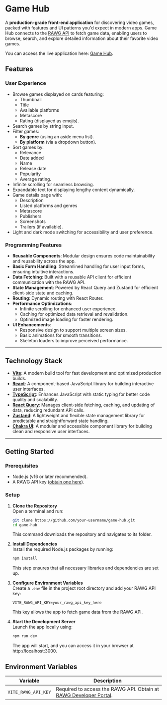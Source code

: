 # Game Hub

A **production-grade front-end application** for discovering video games, packed with features and UI patterns you'd expect in modern apps. Game Hub connects to the [RAWG API](https://api.rawg.io/docs/) to fetch game data, enabling users to browse, search, and explore detailed information about their favorite video games.

You can access the live application here: [Game Hub](https://game-hub.bartart.dev).

## Features

### User Experience

-   Browse games displayed on cards featuring:
    -   Thumbnail
    -   Title
    -   Available platforms
    -   Metascore
    -   Rating (displayed as emojis).
-   Search games by string input.
-   Filter games:
    -   **By genre** (using an aside menu list).
    -   **By platform** (via a dropdown button).
-   Sort games by:
    -   Relevance
    -   Date added
    -   Name
    -   Release date
    -   Popularity
    -   Average rating.
-   Infinite scrolling for seamless browsing.
-   Expandable text for displaying lengthy content dynamically.
-   Game details page with:
    -   Description
    -   Listed platforms and genres
    -   Metascore
    -   Publishers
    -   Screenshots
    -   Trailers (if available).
-   Light and dark mode switching for accessibility and user preference.

### Programming Features

-   **Reusable Components**: Modular design ensures code maintainability and reusability across the app.
-   **Basic Form Handling**: Streamlined handling for user input forms, ensuring intuitive interactions.
-   **Data Fetching**: Built with a reusable API client for efficient communication with the RAWG API.
-   **State Management**: Powered by React Query and Zustand for efficient client-side state and caching.
-   **Routing**: Dynamic routing with React Router.
-   **Performance Optimizations**:
    -   Infinite scrolling for enhanced user experience.
    -   Caching for optimized data retrieval and revalidation.
    -   Optimized image loading for faster rendering.
-   **UI Enhancements**:
    -   Responsive design to support multiple screen sizes.
    -   Basic animations for smooth transitions.
    -   Skeleton loaders to improve perceived performance.

---

## Technology Stack

-   [**Vite**](https://vite.dev/): A modern build tool for fast development and optimized production builds.
-   [**React**](https://react.dev/): A component-based JavaScript library for building interactive user interfaces.
-   [**TypeScript**](https://www.typescriptlang.org/): Enhances JavaScript with static typing for better code quality and scalability.
-   [**React Query**](https://tanstack.com/query/latest/docs/framework/react/overview): Manages client-side fetching, caching, and updating of data, reducing redundant API calls.
-   [**Zustand**](https://zustand.docs.pmnd.rs/getting-started/introduction): A lightweight and flexible state management library for predictable and straightforward state handling.
-   [**Chakra UI**](https://www.chakra-ui.com/): A modular and accessible component library for building clean and responsive user interfaces.

---

## Getting Started

### Prerequisites

-   Node.js (v16 or later recommended).
-   A RAWG API key ([obtain one here](https://rawg.io/login?forward=developer)).

### Setup

1. **Clone the Repository**  
   Open a terminal and run:

    ```bash
    git clone https://github.com/your-username/game-hub.git
    cd game-hub
    ```

    This command downloads the repository and navigates to its folder.

2. **Install Dependencies**  
   Install the required Node.js packages by running:

    ```bash
    npm install
    ```

    This step ensures that all necessary libraries and dependencies are set up.

3. **Configure Environment Variables**  
  Create a `.env` file in the project root directory and add your RAWG API key:

    ```env
    VITE_RAWG_API_KEY=your_rawg_api_key_here
    ```
    
    This key allows the app to fetch game data from the RAWG API.

4. **Start the Development Server**  
   Launch the app locally using:

    ```bash
    npm run dev
    ```
    
    The app will start, and you can access it in your browser at http://localhost:3000.

## Environment Variables

| Variable            | Description                                                                                                  |
| ------------------- | ------------------------------------------------------------------------------------------------------------ |
| `VITE_RAWG_API_KEY` | Required to access the RAWG API. Obtain at [RAWG Developer Portal](https://rawg.io/login?forward=developer). |
